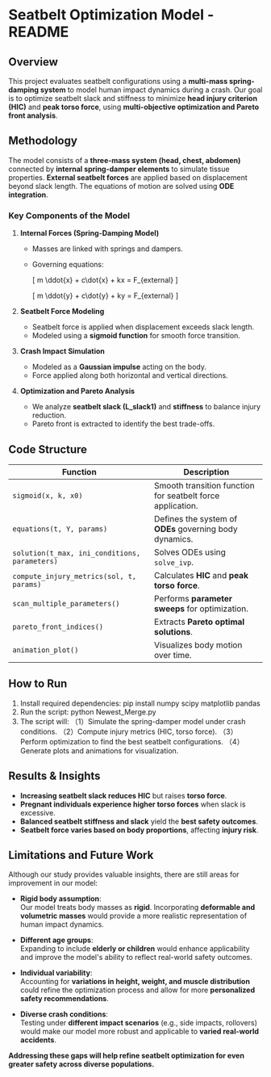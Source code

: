# **Seatbelt Optimization Model - README**

## **Overview**
This project evaluates seatbelt configurations using a **multi-mass spring-damping system** to model human impact dynamics during a crash. Our goal is to optimize seatbelt slack and stiffness to minimize **head injury criterion (HIC)** and **peak torso force**, using **multi-objective optimization and Pareto front analysis**.

## **Methodology**
The model consists of a **three-mass system (head, chest, abdomen)** connected by **internal spring-damper elements** to simulate tissue properties. **External seatbelt forces** are applied based on displacement beyond slack length. The equations of motion are solved using **ODE integration**.

### **Key Components of the Model**
1. **Internal Forces (Spring-Damping Model)**
   - Masses are linked with springs and dampers.
   - Governing equations:

     \[
     m \ddot{x} + c\dot{x} + kx = F_{external}
     \]

     \[
     m \ddot{y} + c\dot{y} + ky = F_{external}
     \]

2. **Seatbelt Force Modeling**
   - Seatbelt force is applied when displacement exceeds slack length.
   - Modeled using a **sigmoid function** for smooth force transition.

3. **Crash Impact Simulation**
   - Modeled as a **Gaussian impulse** acting on the body.
   - Force applied along both horizontal and vertical directions.

4. **Optimization and Pareto Analysis**
   - We analyze **seatbelt slack (L_slack1)** and **stiffness** to balance injury reduction.
   - Pareto front is extracted to identify the best trade-offs.

## **Code Structure**
| Function | Description |
|----------|-------------|
| `sigmoid(x, k, x0)` | Smooth transition function for seatbelt force application. |
| `equations(t, Y, params)` | Defines the system of **ODEs** governing body dynamics. |
| `solution(t_max, ini_conditions, parameters)` | Solves ODEs using `solve_ivp`. |
| `compute_injury_metrics(sol, t, params)` | Calculates **HIC** and **peak torso force**. |
| `scan_multiple_parameters()` | Performs **parameter sweeps** for optimization. |
| `pareto_front_indices()` | Extracts **Pareto optimal solutions**. |
| `animation_plot()` | Visualizes body motion over time. |

## **How to Run**
1. Install required dependencies:
   pip install numpy scipy matplotlib pandas
2. Run the script:
   python Newest_Merge.py
3. The script will:
（1）Simulate the spring-damper model under crash conditions.
（2）Compute injury metrics (HIC, torso force).
（3）Perform optimization to find the best seatbelt configurations.
（4）Generate plots and animations for visualization.

## **Results & Insights**
- **Increasing seatbelt slack reduces HIC** but raises **torso force**.
- **Pregnant individuals experience higher torso forces** when slack is excessive.
- **Balanced seatbelt stiffness and slack** yield the **best safety outcomes**.
- **Seatbelt force varies based on body proportions**, affecting **injury risk**.

## **Limitations and Future Work**
Although our study provides valuable insights, there are still areas for improvement in our model:

- **Rigid body assumption**:  
  Our model treats body masses as **rigid**. Incorporating **deformable and volumetric masses** would provide a more realistic representation of human impact dynamics.
  
- **Different age groups**:  
  Expanding to include **elderly or children** would enhance applicability and improve the model's ability to reflect real-world safety outcomes.

- **Individual variability**:  
  Accounting for **variations in height, weight, and muscle distribution** could refine the optimization process and allow for more **personalized safety recommendations**.

- **Diverse crash conditions**:  
  Testing under **different impact scenarios** (e.g., side impacts, rollovers) would make our model more robust and applicable to **varied real-world accidents**.

**Addressing these gaps will help refine seatbelt optimization for even greater safety across diverse populations.**
